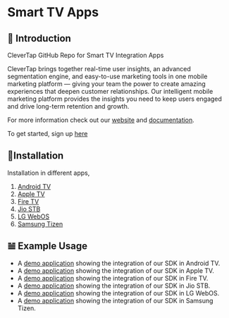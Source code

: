 # Smart TV Apps

## 👋 Introduction

CleverTap GitHub Repo for Smart TV Integration Apps

CleverTap brings together real-time user insights, an advanced segmentation engine, and easy-to-use marketing tools in one mobile marketing platform — giving your team the power to create amazing experiences that deepen customer relationships. Our intelligent mobile marketing platform provides the insights you need to keep users engaged and drive long-term retention and growth.

For more information check out our  [website](https://clevertap.com/ "CleverTap")  and  [documentation](https://developer.clevertap.com/docs/ "CleverTap Technical Documentation").

To get started, sign up [here](https://clevertap.com/live-product-demo/)

## 🚀Installation

Installation in different apps,
1. [Android TV](/Android_TV/README.md)
2. [Apple TV](/Apple_TV/README.md)
3. [Fire TV](/Fire_TV/README.md)
4. [Jio STB](/Jio_STB/README.md)
5. [LG WebOS](/LG_WebOS/README.md)
6. [Samsung Tizen](/Samsung_Tizen/README.md)

## 𝌡 Example Usage
* A [demo application](/Android_TV) showing the integration of our SDK in Android TV.
* A [demo application](/Apple_TV) showing the integration of our SDK in Apple TV.
* A [demo application](/Fire_TV) showing the integration of our SDK in Fire TV.
* A [demo application](/Jio_STB) showing the integration of our SDK in Jio STB.
* A [demo application](/LG_WebOS) showing the integration of our SDK in LG WebOS.
* A [demo application](/Samsung_Tizen) showing the integration of our SDK in Samsung Tizen.
